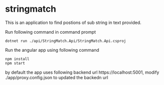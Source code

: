 # stringmatch

This is an application to find postions of sub string in text provided.

Run following command in command prompt

```
dotnet run ./api/StringMatch.Api/StringMatch.Api.csproj
```


Run the angular app using following command

```
npm install
npm start

```

by default the app uses following backend url https://localhost:5001, modify ./app/proxy.config.json to updated the backedn url 
